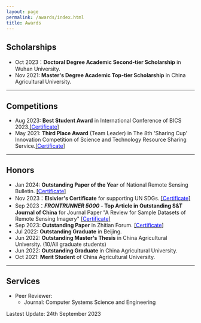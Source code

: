 ```yaml
---
layout: page
permalink: /awards/index.html
title: Awards
---
```




## Scholarships

- Oct 2023：**Doctoral Degree Academic Second-tier Scholarship** in Wuhan University.
- Nov 2021: **Master's Degree Academic Top-tier Scholarship** in China Agricultural University.

---
## Competitions

- Aug 2023: **Best Student Award** in International Conference of BICS 2023.[[<span style="color: blue;">Certificate</span>]](https://cbachen1997.github.io/awards/BICS2023.jpg)
- May 2021: **Third Place Award** (Team Leader) in The 8th 'Sharing Cup' Innovation Competition of Science and Technology Resource Sharing Service.[[<span style="color: blue;">Certificate</span>]](https://cbachen1997.github.io/awards/ShareCup3rd.pdf)

---
## Honors

- Jan 2024: **Outstanding Paper of the Year** of National Remote Sensing Bulletin. [[<span style="color: blue;">Certificate</span>]](https://cbachen1997.github.io/awards/OutstandingPaperofYGXB.jpg)
- Nov 2023：**Elsivier's Certificate** for supporting UN SDGs. [[<span style="color: blue;">Certificate</span>]](https://cbachen1997.github.io/awards/elsvier_certificate_SDGs.pdf)
- Sep 2023：***FRONTRUNNER 5000* - Top Article in Outstanding S&T Journal of China** for Journal Paper "A Review for Sample Datasets of Remote Sensing Imagery" [[<span style="color: blue;">Certificate</span>]](https://cbachen1997.github.io/awards/F5000.jpg)
- Sep 2023: **Outstanding Paper** in Zhitian Forum. [[<span style="color: blue;">Certificate</span>]](https://cbachen1997.github.io/awards/zhitian2023.jpg)
- Jul 2022: **Outstanding Graduate** in Beijing.
- Jun 2022: **Outstanding Master's Thesis** in China Agricultural University. (10/All graduate students)
- Jun 2022: **Outstanding Graduate** in China Agricultural University.
- Oct 2021: **Merit Student** of China Agricultural University.

---
## Services

- Peer Reviewer: 
    - Journal: Computer Systems Science and Engineering


Lastest Update: 24th September 2023

